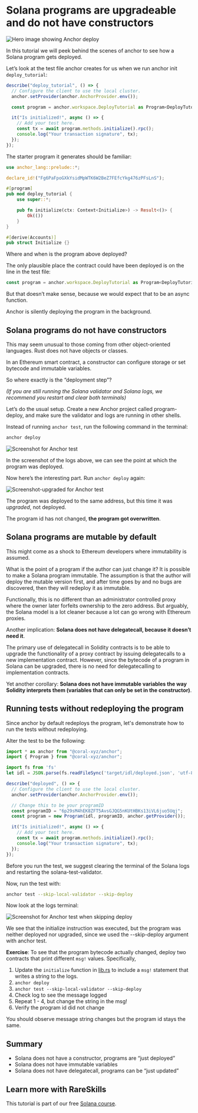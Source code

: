 # Solana programs are upgradeable and do not have constructors

![Hero image showing Anchor deploy](https://static.wixstatic.com/media/935a00_6f744496166444cbbd0621def8ead449~mv2.jpg/v1/fill/w_1480,h_832,al_c,q_85,usm_0.66_1.00_0.01,enc_auto/935a00_6f744496166444cbbd0621def8ead449~mv2.jpg)

In this tutorial we will peek behind the scenes of anchor to see how a Solana program gets deployed.

Let’s look at the test file anchor creates for us when we run anchor init `deploy_tutorial`:

```javascript
describe("deploy_tutorial", () => {
  // Configure the client to use the local cluster.
  anchor.setProvider(anchor.AnchorProvider.env());

  const program = anchor.workspace.DeployTutorial as Program<DeployTutorial>;

  it("Is initialized!", async () => {
    // Add your test here.
    const tx = await program.methods.initialize().rpc();
    console.log("Your transaction signature", tx);
  });
});
```

The starter program it generates should be familiar:

```rust
use anchor_lang::prelude::*;

declare_id!("Fg6PaFpoGXkYsidMpWTK6W2BeZ7FEfcYkg476zPFsLnS");

#[program]
pub mod deploy_tutorial {
    use super::*;

    pub fn initialize(ctx: Context<Initialize>) -> Result<()> {
        Ok(())
    }
}

#[derive(Accounts)]
pub struct Initialize {}
```

Where and when is the program above deployed?

The only plausible place the contract could have been deployed is on the line in the test file:

```javascript
const program = anchor.workspace.DeployTutorial as Program<DeployTutorial>;
```

But that doesn’t make sense, because we would expect that to be an async function.

Anchor is silently deploying the program in the background.

## Solana programs do not have constructors
This may seem unusual to those coming from other object-oriented languages. Rust does not have objects or classes.

In an Ethereum smart contract, a constructor can configure storage or set bytecode and immutable variables.

So where exactly is the “deployment step”?

*(If you are still running the Solana validator and Solana logs, we recommend you restart and clear both terminals)*

Let’s do the usual setup. Create a new Anchor project called program-deploy, and make sure the validator and logs are running in other shells.

Instead of running `anchor test`, run the following command in the terminal:

```bash
anchor deploy
```

![Screenshot for Anchor test](https://static.wixstatic.com/media/935a00_fb4d75f1016144a3bc2e2706c27736f0~mv2.png/v1/fill/w_1480,h_424,al_c,q_90,usm_0.66_1.00_0.01,enc_auto/935a00_fb4d75f1016144a3bc2e2706c27736f0~mv2.png)

In the screenshot of the logs above, we can see the point at which the program was deployed.

Now here’s the interesting part. Run `anchor deploy` again:

![Screenshot-upgraded for Anchor test](https://static.wixstatic.com/media/935a00_95bc7ab0a8de400aac1f11e47471b748~mv2.png/v1/fill/w_1480,h_296,al_c,q_90,usm_0.66_1.00_0.01,enc_auto/935a00_95bc7ab0a8de400aac1f11e47471b748~mv2.png)

The program was deployed to the same address, but this time it was *upgraded*, not deployed.

The program id has not changed, **the program got overwritten**.

## Solana programs are mutable by default
This might come as a shock to Ethereum developers where immutability is assumed. 

What is the point of a program if the author can just change it? It is possible to make a Solana program immutable. The assumption is that the author will deploy the mutable version first, and after time goes by and no bugs are discovered, then they will redeploy it as immutable.

Functionally, this is no different than an administrator controlled proxy where the owner later forfeits ownership to the zero address. But arguably, the Solana model is a lot cleaner because a lot can go wrong with Ethereum proxies.

Another implication: **Solana does not have delegatecall, because it doesn’t need it**. 

The primary use of delegatecall in Solidity contracts is to be able to upgrade the functionality of a proxy contract by issuing delegatecalls to a new implementation contract. However, since the bytecode of a program in Solana can be upgraded, there is no need for delegatecalling to implementation contracts.

Yet another corollary: **Solana does not have immutable variables the way Solidity interprets them (variables that can only be set in the constructor)**.

## Running tests without redeploying the program
Since anchor by default redeploys the program, let's demonstrate how to run the tests without redeploying.

Alter the test to be the following:

```javascript
import * as anchor from "@coral-xyz/anchor";
import { Program } from "@coral-xyz/anchor";

import fs from 'fs'
let idl = JSON.parse(fs.readFileSync('target/idl/deployed.json', 'utf-8'))

describe("deployed", () => {
  // Configure the client to use the local cluster.
  anchor.setProvider(anchor.AnchorProvider.env());

  // Change this to be your programID
  const programID = "6p29sM4hEK8ZFT5AvsGJQG5nKUtHBKs13iVL6juo5Uqj";
  const program = new Program(idl, programID, anchor.getProvider());

  it("Is initialized!", async () => {
    // Add your test here.
    const tx = await program.methods.initialize().rpc();
    console.log("Your transaction signature", tx);
  });
});
```

Before you run the test, we suggest clearing the terminal of the Solana logs and restarting the solana-test-validator.

Now, run the test with:

```bash
anchor test --skip-local-validator --skip-deploy
```

Now look at the logs terminal:


![Screenshot for Anchor test when skipping deploy](https://static.wixstatic.com/media/935a00_177b1f145f08486d94416f73f502c14e~mv2.png/v1/fill/w_1480,h_388,al_c,q_90,usm_0.66_1.00_0.01,enc_auto/935a00_177b1f145f08486d94416f73f502c14e~mv2.png)

We see that the initialize instruction was executed, but the program was neither deployed nor upgraded, since we used the --skip-deploy argument with anchor test.

**Exercise**: To see that the program bytecode actually changed, deploy two contracts that print different `msg!` values. Specifically,
1. Update the `initialize` function in [lib.rs](https://lib.rs/) to include a `msg!` statement that writes a string to the logs.
2. `anchor deploy`
3. `anchor test --skip-local-validator --skip-deploy`
4. Check log to see the message logged
5. Repeat 1 - 4, but change the string in the msg!
6. Verify the program id did not change

You should observe message string changes but the program id stays the same.

## Summary
- Solana does not have a constructor, programs are “just deployed”
- Solana does not have immutable variables
- Solana does not have delegatecall, programs can be “just updated”

## Learn more with RareSkills
This tutorial is part of our free [Solana course](https://www.rareskills.io/solana-tutorial).